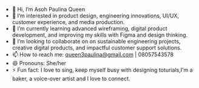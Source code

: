- 👋 Hi, I’m Asoh Paulina Queen
- 👀 I’m interested in product design, engineering innovations, UI/UX, customer experience, and media production.
- 🌱 I’m currently learning advanced wireframing, digital product development, and improving my skills with Figma and design thinking.
- 💞️ I’m looking to collaborate on on sustainable engineering projects, creative digital products, and impactful customer support solutions.
- 📫 How to reach me: queen3paulina@gmail.com | 08057543578
- 😄 Pronouns: She/her
- ⚡ Fun fact: I love to sing, keep myself busy with designing toturials,I'm a baker, a voice-over artist and I love to connect.

<!---
QuinnPaulYna/QuinnPaulYna is a ✨ special ✨ repository because its `README.md` (this file) appears on your GitHub profile.
You can click the Preview link to take a look at your changes.
--->
